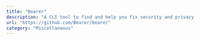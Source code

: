 ```yaml
---
title: "Bearer"
description: "A CLI tool to find and help you fix security and privacy risks in your code according to OWASP Top 10."
url: "https://github.com/Bearer/bearer"
category: "Miscellaneous"
---
```

